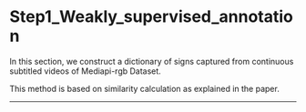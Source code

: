 # Step1_Weakly_supervised_annotation
In this section, we construct a dictionary of signs captured from continuous subtitled videos of Mediapi-rgb Dataset. 

This method is based on similarity calculation as explained in the paper.

-----------------------

